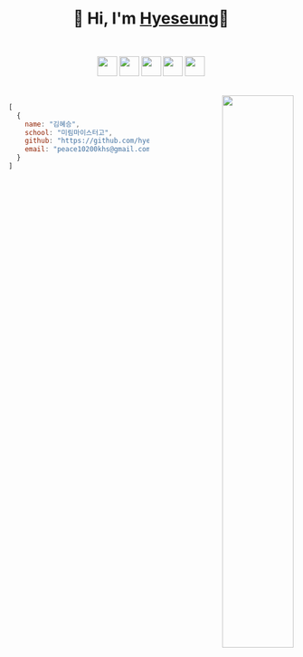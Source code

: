 <div align="left">

  <div align="center">
    
  # 👋 Hi, I'm [Hyeseung](https://foregoing-session-2ae.notion.site/5397fa3d785f4c15b64216d389e9754e?pvs=4)👋

  <br>

  <code><img height="35" src="https://skillicons.dev/icons?i=java&theme=light"></code>
  <code><img height="35" src="https://skillicons.dev/icons?i=spring&theme=light"></code>
  <code><img height="35" src="https://skillicons.dev/icons?i=mysql&theme=light"></code>
  <code><img height="35" src="https://skillicons.dev/icons?i=redis&theme=light"></code>
  <code><img height="35" src="https://skillicons.dev/icons?i=react&theme=light"></code>
  
  </div>

  <br>
  
<div align="right">
    
  <img align="right" width="50%" src="https://github-readme-stats.vercel.app/api?username=hyeseung12&show_icons=true&theme=dark#gh-dark-mode-only"/>
  
  </div>

  ```javascript
  [
    {
      name: "김혜승",
      school: "미림마이스터고",
      github: "https://github.com/hyeseung12",
      email: "peace10200khs@gmail.com"
    }
  ]
 ```

<br>
<br>
</div>
